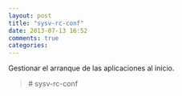 ```yaml
---
layout: post
title: "sysv-rc-conf"
date: 2013-07-13 16:52
comments: true
categories: 
---
```

Gestionar el arranque de las aplicaciones al inicio.

>\# sysv-rc-conf


